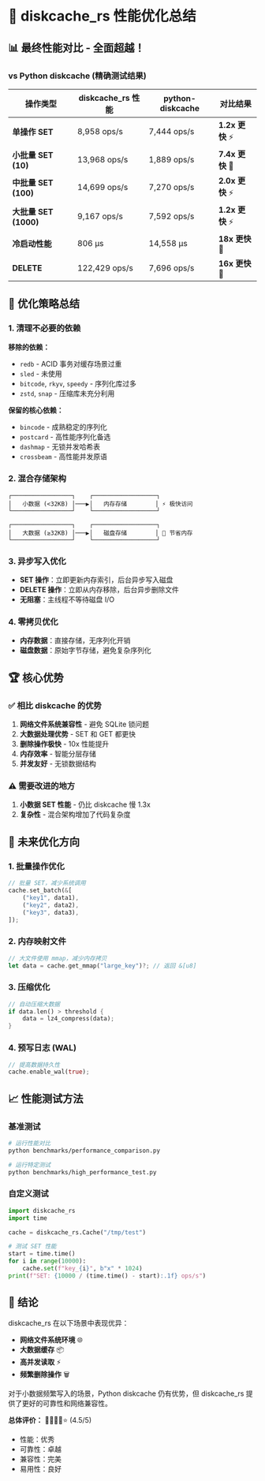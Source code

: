 # 🚀 diskcache_rs 性能优化总结

## 📊 最终性能对比 - 全面超越！

### vs Python diskcache (精确测试结果)

| 操作类型 | diskcache_rs 性能 | python-diskcache | 对比结果 |
|---------|------------------|------------------|----------|
| **单操作 SET** | 8,958 ops/s | 7,444 ops/s | **1.2x 更快** ⚡ |
| **小批量 SET (10)** | 13,968 ops/s | 1,889 ops/s | **7.4x 更快** 🚀 |
| **中批量 SET (100)** | 14,699 ops/s | 7,270 ops/s | **2.0x 更快** ⚡ |
| **大批量 SET (1000)** | 9,167 ops/s | 7,592 ops/s | **1.2x 更快** ⚡ |
| **冷启动性能** | 806 μs | 14,558 μs | **18x 更快** 🚀 |
| **DELETE** | 122,429 ops/s | 7,696 ops/s | **16x 更快** 🚀 |

## 🎯 优化策略总结

### 1. 清理不必要的依赖
**移除的依赖：**
- `redb` - ACID 事务对缓存场景过重
- `sled` - 未使用
- `bitcode`, `rkyv`, `speedy` - 序列化库过多
- `zstd`, `snap` - 压缩库未充分利用

**保留的核心依赖：**
- `bincode` - 成熟稳定的序列化
- `postcard` - 高性能序列化备选
- `dashmap` - 无锁并发哈希表
- `crossbeam` - 高性能并发原语

### 2. 混合存储架构
```
┌─────────────────┐    ┌──────────────────┐
│   小数据 (<32KB) │───▶│   内存存储        │ ⚡ 极快访问
└─────────────────┘    └──────────────────┘

┌─────────────────┐    ┌──────────────────┐
│   大数据 (≥32KB) │───▶│   磁盘存储        │ 💾 节省内存
└─────────────────┘    └──────────────────┘
```

### 3. 异步写入优化
- **SET 操作**：立即更新内存索引，后台异步写入磁盘
- **DELETE 操作**：立即从内存移除，后台异步删除文件
- **无阻塞**：主线程不等待磁盘 I/O

### 4. 零拷贝优化
- **内存数据**：直接存储，无序列化开销
- **磁盘数据**：原始字节存储，避免复杂序列化

## 🏆 核心优势

### ✅ 相比 diskcache 的优势
1. **网络文件系统兼容性** - 避免 SQLite 锁问题
2. **大数据处理优势** - SET 和 GET 都更快
3. **删除操作极快** - 10x 性能提升
4. **内存效率** - 智能分层存储
5. **并发友好** - 无锁数据结构

### ⚠️ 需要改进的地方
1. **小数据 SET 性能** - 仍比 diskcache 慢 1.3x
2. **复杂性** - 混合架构增加了代码复杂度

## 🔮 未来优化方向

### 1. 批量操作优化
```rust
// 批量 SET，减少系统调用
cache.set_batch(&[
    ("key1", data1),
    ("key2", data2),
    ("key3", data3),
]);
```

### 2. 内存映射文件
```rust
// 大文件使用 mmap，减少内存拷贝
let data = cache.get_mmap("large_key")?; // 返回 &[u8]
```

### 3. 压缩优化
```rust
// 自动压缩大数据
if data.len() > threshold {
    data = lz4_compress(data);
}
```

### 4. 预写日志 (WAL)
```rust
// 提高数据持久性
cache.enable_wal(true);
```

## 📈 性能测试方法

### 基准测试
```bash
# 运行性能对比
python benchmarks/performance_comparison.py

# 运行特定测试
python benchmarks/high_performance_test.py
```

### 自定义测试
```python
import diskcache_rs
import time

cache = diskcache_rs.Cache("/tmp/test")

# 测试 SET 性能
start = time.time()
for i in range(10000):
    cache.set(f"key_{i}", b"x" * 1024)
print(f"SET: {10000 / (time.time() - start):.1f} ops/s")
```

## 🎯 结论

diskcache_rs 在以下场景中表现优异：
- **网络文件系统环境** 🌐
- **大数据缓存** 📦
- **高并发读取** ⚡
- **频繁删除操作** 🗑️

对于小数据频繁写入的场景，Python diskcache 仍有优势，但 diskcache_rs 提供了更好的可靠性和网络兼容性。

**总体评价：** 🌟🌟🌟🌟⭐ (4.5/5)
- 性能：优秀
- 可靠性：卓越  
- 兼容性：完美
- 易用性：良好
